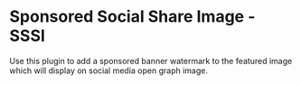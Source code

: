 # Sponsored Social Share Image - SSSI
Use this plugin to add a sponsored banner watermark to the featured image which will display on social media open graph image.
